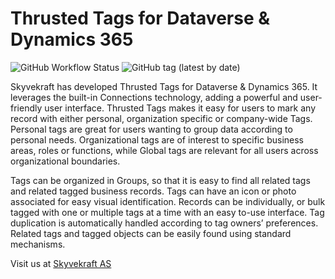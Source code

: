 # Thrusted Tags for Dataverse & Dynamics 365

![GitHub Workflow Status](https://img.shields.io/github/workflow/status/Skyvekraft-AS/thrusted-tags/build) ![GitHub tag (latest by date)](https://img.shields.io/github/v/tag/Skyvekraft-As/thrusted-tags)

Skyvekraft has developed Thrusted Tags for Dataverse & Dynamics 365.  It leverages the built-in Connections technology, adding a powerful and user-friendly user interface. Thrusted Tags makes it easy for users to mark any record with either personal, organization specific or company-wide Tags. Personal tags are great for users wanting to group data according to personal needs. Organizational tags are of interest to specific business areas, roles or functions, while Global tags are relevant for all users across organizational boundaries. 

Tags can be organized in Groups, so that it is easy to find all related tags and related tagged business records.  Tags can have an icon or photo associated for easy visual identification. Records can be individually, or bulk tagged with one or multiple tags at a time with an easy to-use interface. Tag duplication is automatically handled according to tag owners’ preferences. Related tags and tagged objects can be easily found using standard mechanisms. 

Visit us at [Skyvekraft AS](https://skyvekraft.com)
